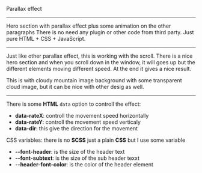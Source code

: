 Parallax effect


---
Hero section with parallax effect plus some animation on the other paragraphs
There is no need any plugin or other code from third party. Just pure HTML + CSS + JavaScript.

---

Just like other parallax effect, this is working with the scroll. There is a nice hero section and when you scroll down in the window, it will goes up but the different elements moving different speed. At the end it gives a nice result.

This is with cloudy mountain image background with some transparent cloud image, but it can be nice with other desig as well.

---

There is some **HTML** `data` option to controll the effect:

* **data-rateX**: controll the movement speed horizontally
* **data-rateY**: controll the movement speed verticaly
* **data-dir**: this give the direction for the movement

CSS variables:
there is no **SCSS** just a plain **CSS** but I use some variable

* **--font-header**:  is the size of the header text
* **--font-subtext**: is the size of the sub header texxt
* **--header-font-color**: is the color of the header element